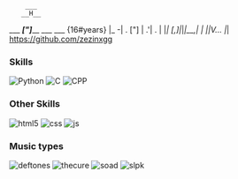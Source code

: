         ___
       __H__
 ___ ___["]_____ ___ ___  {16#years}
|_ -| . ["]     | .'| . |
|___|_  [,]_|_|_|__,|  _|
      |_|V...       |_|   https://github.com/zezinxgg

### Skills

![Python](https://img.shields.io/badge/Python-14354C?style=for-the-badge&logo=python&logoColor=white)
![C](https://img.shields.io/badge/C%23-239120?style=for-the-badge&logo=c-sharp&logoColor=white)
![CPP](https://img.shields.io/badge/C%2B%2B-00599C?style=for-the-badge&logo=c%2B%2B&logoColor=white)

### Other Skills

![html5](https://img.shields.io/badge/HTML5-E34F26?style=for-the-badge&logo=html5&logoColor=white)
![css](https://img.shields.io/badge/CSS3-1572B6?style=for-the-badge&logo=css3&logoColor=white)
![js](https://img.shields.io/badge/JavaScript-F7DF1E?style=for-the-badge&logo=javascript&logoColor=black)

### Music types
![deftones](https://external-media.spacehey.net/media/sJMw7gnXLJaV1XTuCh-B7YbrAqPH6RcmVn5ONAMGpM7I=/https://64.media.tumblr.com/6d12a2374206fe6e8fde0798e3e32894/b4a8996229d50d4f-94/s250x400/3acc1cd69506129cb3b230f1a2d5765969d5869c.gifv)
![thecure](https://external-media.spacehey.net/media/sKJhDrgmw2OW1m-YBI3BsuSxi8yz5cxljepK86k60sVQ=/https://64.media.tumblr.com/a1f97e46974400965ba58cf4eda4d584/72e2590fb9e2f26c-6a/s250x400/b8885434e1275144f85567404fd2f66debfcf77e.gifv)
![soad](https://external-media.spacehey.net/media/sz-AME1ftelJKEHSS2qg3h40SZwcp0QA8b7AOsy9T-nI=/https://64.media.tumblr.com/5818a12cbc6ac2edd6bc5b7ca83a9d50/72e2590fb9e2f26c-ef/s250x400/ac7997e21da832e7f1e139b03e204a39a35347e1.jpg)
![slpk](https://external-media.spacehey.net/media/squiqhv8Pqkz1JzxQTT7vNpe6Qo84AT63EsOfGKAW2kE=/https://64.media.tumblr.com/bbc4730f656fba39a69011e870e9138f/1d21b59515167269-2b/s250x400/a2e6e3ce878382d8e8c38932b17ff1d2e3adc37d.gifv)
